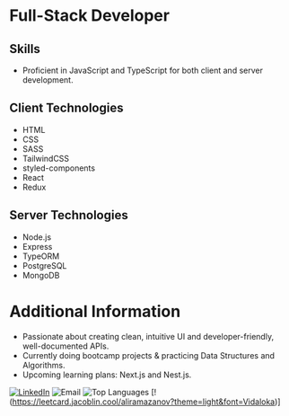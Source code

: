 # Full-Stack Developer

## Skills
- Proficient in JavaScript and TypeScript for both client and server development.

## Client Technologies
- HTML
- CSS
- SASS
- TailwindCSS
- styled-components
- React
- Redux

## Server Technologies
- Node.js
- Express
- TypeORM
- PostgreSQL
- MongoDB


# Additional Information
- Passionate about creating clean, intuitive UI and developer-friendly, well-documented APIs.
- Currently doing bootcamp projects & practicing Data Structures and Algorithms.
- Upcoming learning plans: Next.js and Nest.js.


[![LinkedIn](https://img.shields.io/badge/LinkedIn-Ali%20Ramazanov-blue)](https://www.linkedin.com/in/aliramazanov/)  ![Email](https://img.shields.io/badge/Email-aliasifzade@gmail.com-green)
![Top Languages](https://github-readme-stats.vercel.app/api/top-langs/?username=aliramazanov&layout=compact) [!(https://leetcard.jacoblin.cool/aliramazanov?theme=light&font=Vidaloka)]
